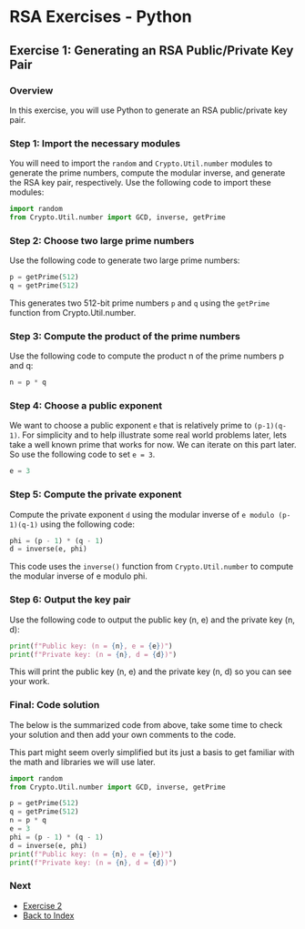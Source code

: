 # RSA Exercises - Python

## Exercise 1: Generating an RSA Public/Private Key Pair

### Overview

In this exercise, you will use Python to generate an RSA public/private key pair. 

### Step 1: Import the necessary modules

You will need to import the `random` and `Crypto.Util.number` modules to generate
the prime numbers, compute the modular inverse, and generate the RSA key pair,
respectively. Use the following code to import these modules:

```python
import random
from Crypto.Util.number import GCD, inverse, getPrime
```

### Step 2: Choose two large prime numbers

Use the following code to generate two large prime numbers:

```python
p = getPrime(512)
q = getPrime(512)
```

This generates two 512-bit prime numbers `p` and `q` using the `getPrime` function 
from Crypto.Util.number.

### Step 3: Compute the product of the prime numbers

Use the following code to compute the product n of the prime numbers p and q:

```python
n = p * q
```

### Step 4: Choose a public exponent

We want to choose a public exponent `e` that is relatively prime to `(p-1)(q-1)`. For
simplicity and to help illustrate some real world problems later, lets take a well known 
prime that works for now. We can iterate on this part later. So use the following code to
set `e = 3`.

```python
e = 3
```

### Step 5: Compute the private exponent

Compute the private exponent `d` using the modular inverse of `e modulo (p-1)(q-1)` using
the following code:

```python
phi = (p - 1) * (q - 1)
d = inverse(e, phi)
```

This code uses the `inverse()` function from `Crypto.Util.number` to compute the modular inverse
of e modulo phi.

### Step 6: Output the key pair

Use the following code to output the public key (n, e) and the private key (n, d):

```python
print(f"Public key: (n = {n}, e = {e})")
print(f"Private key: (n = {n}, d = {d})")
```

This will print the public key (n, e) and the private key (n, d) so you can see your work.

### Final: Code solution

The below is the summarized code from above, take some time to check your solution and then
add your own comments to the code. 

This part might seem overly simplified but its just a basis to get familiar with the math
and libraries we will use later.

```python
import random
from Crypto.Util.number import GCD, inverse, getPrime

p = getPrime(512)
q = getPrime(512)
n = p * q
e = 3
phi = (p - 1) * (q - 1)
d = inverse(e, phi)
print(f"Public key: (n = {n}, e = {e})")
print(f"Private key: (n = {n}, d = {d})")
```

### Next

* [Exercise 2](exercise2.md)
* [Back to Index](index.md)